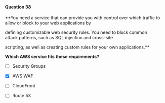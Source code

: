 #### Question  38


**You need a service that can provide you with control over which traffic to allow or block to your web applications by

defining customizable web security rules. You need to block common attack patterns, such as SQL injection and cross-site

scripting, as well as creating custom rules for your own applications.**


**Which AWS service fits these requirements?**


- [ ] Security Groups


- [x] AWS WAF


- [ ] CloudFront


- [ ] Route 53

